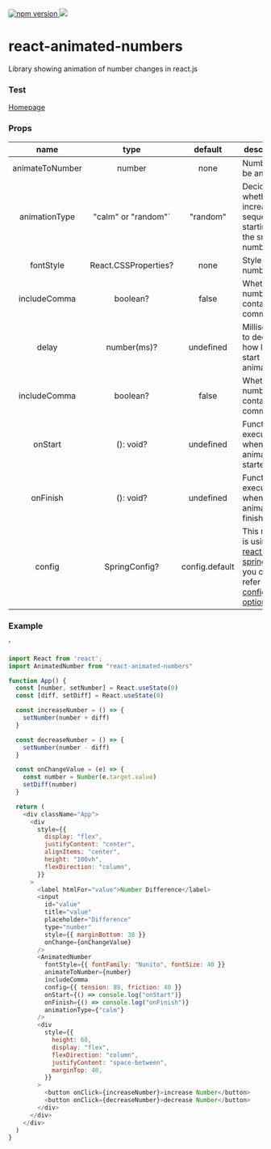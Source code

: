 <a href="https://www.npmjs.com/package/react-animated-numbers">
<img alt="npm version" src="http://img.shields.io/npm/v/react-animated-numbers.svg?style=flat-square">
</a>
<a href="https://www.npmjs.com/package/react-animated-numbers">
<img src="http://img.shields.io/npm/dm/react-animated-numbers.svg?style=flat-square">
</a>



# react-animated-numbers

Library showing animation of number changes in react.js

### Test

[Homepage](https://optimistic-noyce-cf2473.netlify.app/)


### Props 

|      name         |    type    |  default | description                            |
|:-----------------:|:----------:|:--------:|----------------------------------------|
|  animateToNumber  |   number   |   none   | Number to be animated                  |
|  animationType    |   "calm" or "random"`   |  "random"| Decide whether to increase sequentially, starting with the smallest number|
|     fontStyle     | React.CSSProperties?  |   none   | Style of number text        |
|    includeComma   |  boolean?  |   false  | Whether the number contains commas     |
|    delay          |  number(ms)?   |   undefined  | Milliseconds to decide how late to start animation |
|    includeComma   |  boolean?  |   false  | Whether the number contains commas     |
|    onStart   |  (): void?  |   undefined  | Function executed when animation is started     |
|    onFinish   |  (): void?  |   undefined  | Function executed when animation is finished     |
|       config      |   SpringConfig?  |   config.default   | This module is using [react-spring](https://www.react-spring.io) and you can refer to this [config option](https://www.react-spring.io/docs/props/spring)   |


### Example
'
```js
import React from 'react';
import AnimatedNumber from "react-animated-numbers"

function App() {
  const [number, setNumber] = React.useState(0)
  const [diff, setDiff] = React.useState(0)

  const increaseNumber = () => {
    setNumber(number + diff)
  }

  const decreaseNumber = () => {
    setNumber(number - diff)
  }

  const onChangeValue = (e) => {
    const number = Number(e.target.value)
    setDiff(number)
  }

  return (
    <div className="App">
      <div
        style={{
          display: "flex",
          justifyContent: "center",
          alignItems: "center",
          height: "100vh",
          flexDirection: "column",
        }}
      >
        <label htmlFor="value">Number Difference</label>
        <input
          id="value"
          title="value"
          placeholder="Difference"
          type="number"
          style={{ marginBottom: 30 }}
          onChange={onChangeValue}
        />
        <AnimatedNumber
          fontStyle={{ fontFamily: "Nunito", fontSize: 40 }}
          animateToNumber={number}
          includeComma
          config={{ tension: 89, friction: 40 }}
          onStart={() => console.log("onStart")}
          onFinish={() => console.log("onFinish")}
          animationType={"calm"}
        />
        <div
          style={{
            height: 60,
            display: "flex",
            flexDirection: "column",
            justifyContent: "space-between",
            marginTop: 40,
          }}
        >
          <button onClick={increaseNumber}>increase Number</button>
          <button onClick={decreaseNumber}>decrease Number</button>
        </div>
      </div>
    </div>
  )
}
```
